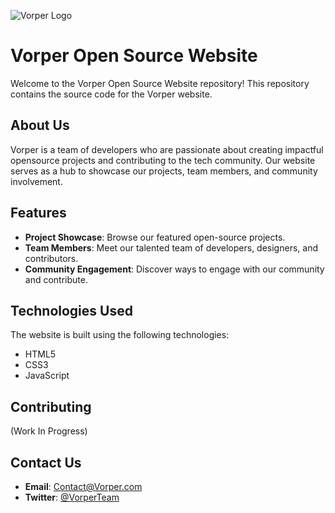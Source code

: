 ![Vorper Logo](https://cdn.discordapp.com/attachments/1180390307007823902/1190609967967916102/Osk1XsA.png?ex=65a26cf0&is=658ff7f0&hm=417950da2c2ddc8a3c7a20e1c4fdb00a6014fe1edadc1702a0a4ca409c2b91b3&)

# Vorper Open Source Website

Welcome to the Vorper Open Source Website repository! This repository contains the source code for the Vorper website.

## About Us

Vorper is a team of developers who are passionate about creating impactful opensource projects and contributing to the tech community. Our website serves as a hub to showcase our projects, team members, and community involvement.

## Features

- **Project Showcase**: Browse our featured open-source projects.
- **Team Members**: Meet our talented team of developers, designers, and contributors.
- **Community Engagement**: Discover ways to engage with our community and contribute.

## Technologies Used

The website is built using the following technologies:

- HTML5
- CSS3
- JavaScript

## Contributing

(Work In Progress)

## Contact Us

- **Email**: Contact@Vorper.com
- **Twitter**: [@VorperTeam](https://twitter.com/VorperTeam)
